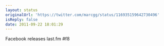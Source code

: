 ```yaml
---
layout: status
originalUrl: 'https://twitter.com/marcgg/status/116935159642730496'
isReply: false
date: 2011-09-22 18:01:29
---
```


Facebook releases last.fm #f8
